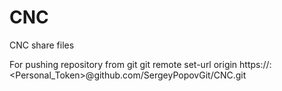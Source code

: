 # CNC
CNC share files

For pushing repository from git 
git remote set-url origin https://<UserHame>:<Personal_Token>@github.com/SergeyPopovGit/CNC.git
